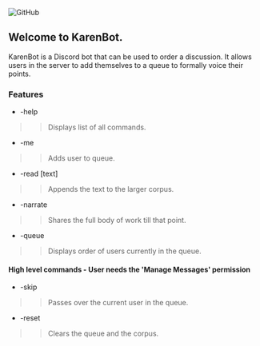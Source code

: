 ![GitHub](https://img.shields.io/github/license/orectique/KarenBot)
## Welcome to KarenBot.

KarenBot is a Discord bot that can be used to order a discussion. It allows users in the server to add themselves to a queue to formally voice their points.

### Features

- -help
>> Displays list of all commands.
- -me
>> Adds user to queue.
- -read [text]
>> Appends the text to the larger corpus.
- -narrate
>> Shares the full body of work till that point.
- -queue
>> Displays order of users currently in the queue.

#### High level commands - User needs the 'Manage Messages' permission
- -skip
>> Passes over the current user in the queue.
- -reset
>> Clears the queue and the corpus.
